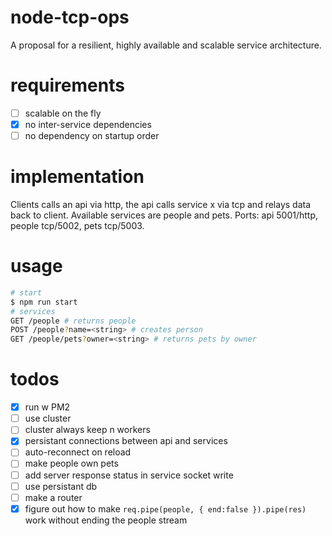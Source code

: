# node-tcp-ops
A proposal for a resilient, highly available and scalable service architecture.

# requirements
- [ ] scalable on the fly
- [x] no inter-service dependencies
- [ ] no dependency on startup order

# implementation
Clients calls an api via http, the api calls service x via tcp and relays data back to client. Available services are people and pets. Ports: api 5001/http, people tcp/5002, pets tcp/5003.

# usage

```bash
# start
$ npm run start
# services
GET /people # returns people
POST /people?name=<string> # creates person
GET /people/pets?owner=<string> # returns pets by owner
```

# todos
- [x] run w PM2
- [ ] use cluster
- [ ] cluster always keep n workers
- [x] persistant connections between api and services
- [ ] auto-reconnect on reload
- [ ] make people own pets
- [ ] add server response status in service socket write
- [ ] use persistant db
- [ ] make a router
- [x] figure out how to make `req.pipe(people, { end:false }).pipe(res)` work without ending the people stream
